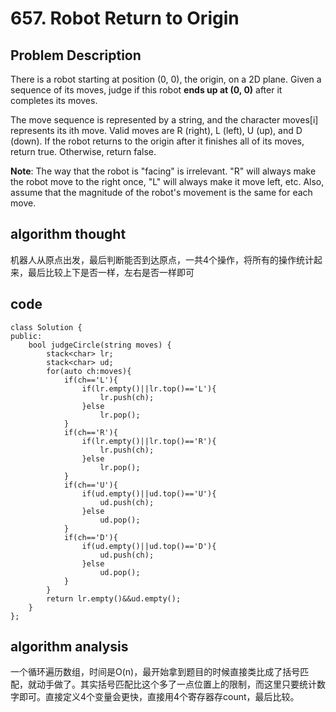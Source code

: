 # 657. Robot Return to Origin

## Problem Description

There is a robot starting at position \(0, 0\), the origin, on a 2D plane. Given a sequence of its moves, judge if this robot **ends up at \(0, 0\)** after it completes its moves.

The move sequence is represented by a string, and the character moves\[i\] represents its ith move. Valid moves are R \(right\), L \(left\), U \(up\), and D \(down\). If the robot returns to the origin after it finishes all of its moves, return true. Otherwise, return false.

**Note**: The way that the robot is "facing" is irrelevant. "R" will always make the robot move to the right once, "L" will always make it move left, etc. Also, assume that the magnitude of the robot's movement is the same for each move.

## algorithm thought

机器人从原点出发，最后判断能否到达原点，一共4个操作，将所有的操作统计起来，最后比较上下是否一样，左右是否一样即可

## code

```text
class Solution {
public:
    bool judgeCircle(string moves) {
        stack<char> lr;
        stack<char> ud;
        for(auto ch:moves){
            if(ch=='L'){
                if(lr.empty()||lr.top()=='L'){
                    lr.push(ch);
                }else
                    lr.pop();
            }
            if(ch=='R'){
                if(lr.empty()||lr.top()=='R'){
                    lr.push(ch);
                }else
                    lr.pop();
            }
            if(ch=='U'){
                if(ud.empty()||ud.top()=='U'){
                    ud.push(ch);
                }else
                    ud.pop();
            }
            if(ch=='D'){
                if(ud.empty()||ud.top()=='D'){
                    ud.push(ch);
                }else
                    ud.pop();
            }
        }
        return lr.empty()&&ud.empty();
    }
};
```

## algorithm analysis

一个循环遍历数组，时间是O\(n\)，最开始拿到题目的时候直接类比成了括号匹配，就动手做了。其实括号匹配比这个多了一点位置上的限制，而这里只要统计数字即可。直接定义4个变量会更快，直接用4个寄存器存count，最后比较。



